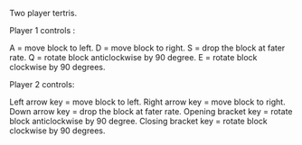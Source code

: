Two player tertris. 

Player 1 controls :

A = move block to left.
D = move block to right.
S = drop the block at fater rate.
Q = rotate block anticlockwise by 90 degree.
E = rotate block clockwise by 90 degrees. 


Player 2 controls:


Left arrow key = move block to left.
Right arrow key = move block to right.
Down arrow key = drop the block at fater rate.
Opening bracket key = rotate block anticlockwise by 90 degree.
Closing bracket key = rotate block clockwise by 90 degrees. 
